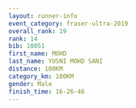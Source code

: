 ```yaml
---
layout: runner-info 
event_category: fraser-ultra-2019 
overall_rank: 19
rank: 14
bib: 10051
first_name: MOHD
last_name: YUSNI MOHD SANI
distance: 100KM
category_km: 100KM
gender: Male
finish_time: 16-26-46
---
```

